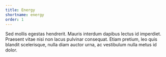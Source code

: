 ```yaml
---
title: Energy
shortname: energy
order: 1
---
```


Sed mollis egestas hendrerit. Mauris interdum dapibus lectus id imperdiet. Praesent vitae nisi non lacus pulvinar consequat. Etiam pretium, leo quis blandit scelerisque, nulla diam auctor urna, ac vestibulum nulla metus id dolor.
